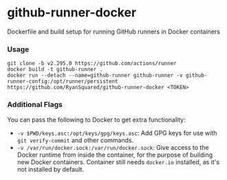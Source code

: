 # github-runner-docker
Dockerfile and build setup for running GitHub runners in Docker containers

### Usage

```
git clone -b v2.295.0 https://github.com/actions/runner
docker build -t github-runner .
docker run --detach --name=github-runner github-runner -v github-runner-config:/opt/runner/persistent https://github.com/RyanSquared/github-runner-docker <TOKEN>
```

### Additional Flags

You can pass the following to Docker to get extra functionality:

* `-v $PWD/keys.asc:/opt/keys/gpg/keys.asc`: Add GPG keys for use with
  `git verify-commit` and other commands.
* `-v /var/run/docker.sock:/var/run/docker.sock`: Give access to the Docker
  runtime from inside the container, for the purpose of building new Docker
  containers. Container still needs `docker.io` installed, as it's not
  installed by default.
